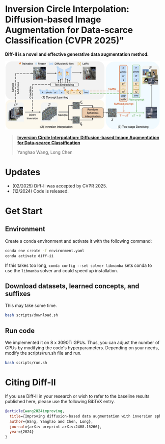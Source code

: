 # Inversion Circle Interpolation: Diffusion-based Image Augmentation for Data-scarce Classification (CVPR 2025)"

**Diff-II is a novel and effective generative data augmentation method.**

![](teaser.jpg)


> [**Inversion Circle Interpolation: Diffusion-based Image Augmentation for Data-scarce Classification**](https://arxiv.org/pdf/2408.16266)
> 
> Yanghao Wang, Long Chen               

# Updates
- (02/2025) Diff-II was accepted by CVPR 2025.
- (12/2024) Code is released.


# Get Start
## Environment
Create a conda environment and activate it with the following command:
```bash
conda env create -f environment.yaml
conda activate diff-ii
```
If this takes too long, `conda config --set solver libmamba` sets conda to use the `libmamba` solver and could speed up installation.

## Download datasets, learned concepts, and suffixes
This may take some time.
```bash
bash scripts/download.sh
```

## Run code
We implemented it on 8 x 3090Ti GPUs. Thus, you can adjust the number of GPUs by modifying the code's hyperparameters.
Depending on your needs, modify the scripts/run.sh file and run.
```bash
bash scripts/run.sh
```

# Citing Diff-II

If you use Diff-II in your research or wish to refer to the baseline results published here, please use the following BibTeX entry.

```BibTeX
@article{wang2024improving,
  title={Improving diffusion-based data augmentation with inversion spherical interpolation},
  author={Wang, Yanghao and Chen, Long},
  journal={arXiv preprint arXiv:2408.16266},
  year={2024}
}
```

